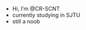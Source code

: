 -  Hi, I’m @CR-SCNT
-  currently studying in SJTU
-  still a noob

<!---
CR-SCNT/CR-SCNT is a ✨ special ✨ repository because its `README.md` (this file) appears on your GitHub profile.
You can click the Preview link to take a look at your changes.
--->
